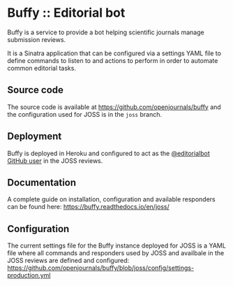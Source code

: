 # Buffy :: Editorial bot

Buffy is a service to provide a bot helping scientific journals manage submission reviews.

It is a Sinatra application that can be configured via a settings YAML file to define commands to listen to and actions to perform in order to automate common editorial tasks.

## Source code
The source code is available at https://github.com/openjournals/buffy and the configuration used for JOSS is in the `joss` branch.

## Deployment
Buffy is deployed in Heroku and configured to act as the [@editorialbot GitHub user](https://github.com/editorialbot) in the JOSS reviews.

## Documentation
A complete guide on installation, configuration and available responders can be found here: https://buffy.readthedocs.io/en/joss/

## Configuration
The current settings file for the Buffy instance deployed for JOSS is a YAML file where all commands and responders used by JOSS and availbale in the JOSS reviews are defined and configured: https://github.com/openjournals/buffy/blob/joss/config/settings-production.yml
